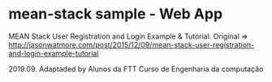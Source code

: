 # mean-stack sample - Web App

MEAN Stack User Registration and Login Example & Tutorial. Original => http://jasonwatmore.com/post/2015/12/09/mean-stack-user-registration-and-login-example-tutorial

2019.09. Adaptaded by Alunos da FTT Curso de Engenharia da computação 

